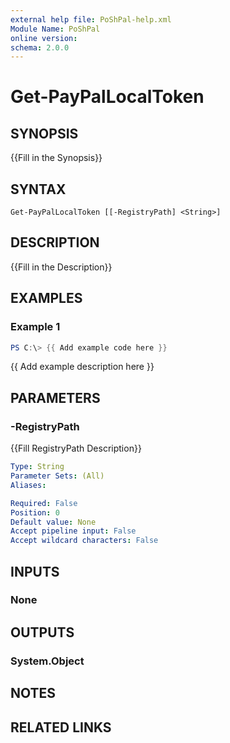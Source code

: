 ```yaml
---
external help file: PoShPal-help.xml
Module Name: PoShPal
online version:
schema: 2.0.0
---
```


# Get-PayPalLocalToken

## SYNOPSIS
{{Fill in the Synopsis}}

## SYNTAX

```
Get-PayPalLocalToken [[-RegistryPath] <String>]
```

## DESCRIPTION
{{Fill in the Description}}

## EXAMPLES

### Example 1
```powershell
PS C:\> {{ Add example code here }}
```

{{ Add example description here }}

## PARAMETERS

### -RegistryPath
{{Fill RegistryPath Description}}

```yaml
Type: String
Parameter Sets: (All)
Aliases:

Required: False
Position: 0
Default value: None
Accept pipeline input: False
Accept wildcard characters: False
```

## INPUTS

### None

## OUTPUTS

### System.Object
## NOTES

## RELATED LINKS
